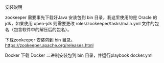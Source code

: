 安装说明

zookeeper
需要事先下载好Java 安装包到 bin 目录。我这里使用的是 Oracle 的 jdk，如果使用 open-jdk 则需要更改 roles/zookeeper/tasks/main.yml 文件的包名（包含软件中的解压后的包名）。

下载zookeeper 安装包到 bin 目录。
https://zookeeper.apache.org/releases.html

Docker
下载 Docker 二进制安装包到 bin 目录，并运行playbook docker.yml
